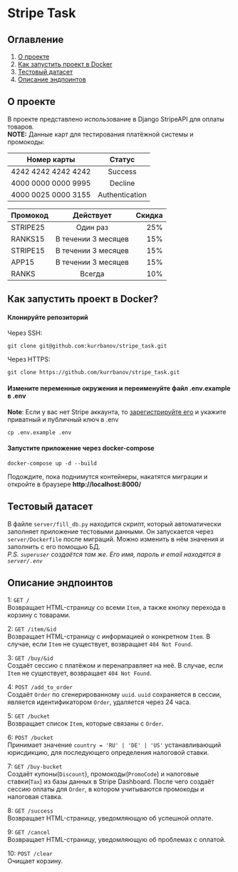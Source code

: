 # Stripe Task

## Оглавление
1. [О проекте](#о-проекте)
2. [Как запустить проект в Docker](#как-запустить-проект-в-docker)
3. [Тестовый датасет](#тестовый-датасет)
4. [Описание эндпоинтов](#описание-эндпоинтов)

## О проекте
В проекте представлено использование в Django StripeAPI для оплаты товаров.  
**NOTE:** Данные карт для тестирования платёжной системы и промокоды:

| Номер карты   |     Статус     |
|---------------|:--------------:|
| 4242 4242 4242 4242 |    Success     |
| 4000 0000 0000 9995      |    Decline     |
| 4000 0025 0000 3155 | Authentication |

| Промокод     |      Действует      | Скидка |
|--------------|:-------------------:|-------:|
| STRIPE25     |      Один раз       |    25% |
| RANKS15      | В течении 3 месяцев |    15% |
| STRIPE15     | В течении 3 месяцев |    15% |
| APP15        | В течении 3 месяцев |    15% |
| RANKS        |       Всегда        |    10% |

## Как запустить проект в Docker?
#### Клонируйте репозиторий
Через SSH:
```
git clone git@github.com:kurrbanov/stripe_task.git
```
Через HTTPS:
```
git clone https://github.com/kurrbanov/stripe_task.git
```
#### Измените переменные окружения и переименуйте файл .env.example в .env
**Note**: Если у вас нет Stripe аккаунта, то [зарегистрируйте его](https://dashboard.stripe.com/) и укажите приватный и публичный ключ в .env

```
cp .env.example .env
```

#### Запустите приложение через docker-compose
```
docker-compose up -d --build
```
Подождите, пока поднимутся контейнеры, накатятся миграции и откройте в браузере **http://localhost:8000/**

## Тестовый датасет
В файле ```server/fill_db.py``` находится скрипт, который автоматически заполняет приложение тестовыми данными. Он запускается через ```server/Dockerfile``` после миграций. Можно изменить в нём значения и заполнить с его помощью БД.  
_P.S. ```superuser``` создаётся там же. Его имя, пароль и email находятся в ```server/.env```_

## Описание эндпоинтов
1: ```GET /```  
Возвращает HTML-страницу со всеми ```Item```, а также кнопку перехода в корзину с товарами.  

2: ```GET /item/&id```  
Возвращает HTML-страницу с информацией о конкретном ```Item```. В случае, если ```Item``` не существует, возвращает ```404 Not Found```.

3: ```GET /buy/&id```  
Создаёт сессию с платёжом и перенаправляет на неё. В случае, если ```Item``` не существует, возвращает ```404 Not Found```.

4: ```POST /add_to_order```  
Создаёт ```Order``` по сгенерированному ```uuid```. ```uuid``` сохраняется в сессии, является идентификатором ```Order```, удаляется через 24 часа.

5: ```GET /bucket```  
Возвращает список ```Item```, которые связаны с ```Order```.

6: ```POST /bucket```  
Принимает значение ```country = 'RU' | 'DE' | 'US'``` устанавливающий юрисдикцию, для последующего определения налоговой ставки.

7: ```GET /buy-bucket```   
Создаёт купоны(```Discount```), промокоды(```PromoCode```) и налоговые ставки(```Tax```) из базы данных в Stripe Dashboard. После чего создаёт сессию оплаты для ```Order```, в котором учитываются промокоды и налоговая ставка.

8: ```GET /success```  
Возвращает HTML-страницу, уведомляющую об успешной оплате.

9: ```GET /cancel```  
Возвращает HTML-страницу, уведомляющую об проблемах с оплатой.

10: ```POST /clear```  
Очищает корзину.